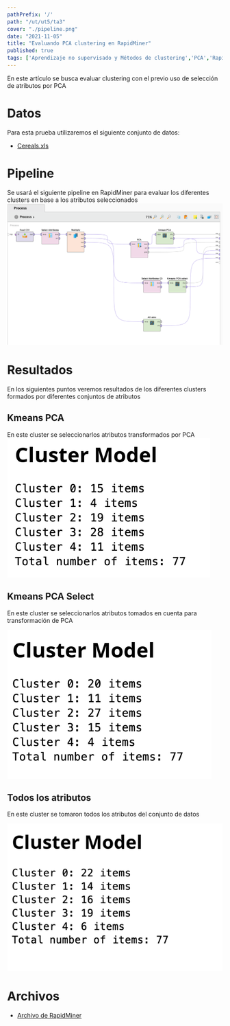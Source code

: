 ```yaml
---
pathPrefix: '/'
path: "/ut/ut5/ta3"
cover: "./pipeline.png"
date: "2021-11-05"
title: "Evaluando PCA clustering en RapidMiner"
published: true
tags: ['Aprendizaje no supervisado y Métodos de clustering','PCA','RapidMiner','K-means','Selección de Atributos']
---
```


En este artículo se busca evaluar clustering con el previo uso de selección de atributos por PCA

# Datos

Para esta prueba utilizaremos el siguiente conjunto de datos:
- [Cereals.xls](https://github.com/JuanFKurucz/ia-portfolio/blob/main/content/posts/ut/ut5/ta/ta3/Cereals.xls?raw=true)

# Pipeline

Se usará el siguiente pipeline en RapidMiner para evaluar los diferentes clusters en base a los atributos seleccionados
![pipeline](https://github.com/JuanFKurucz/ia-portfolio/blob/main/content/posts/ut/ut5/ta/ta3/pipeline.png?raw=true)


# Resultados

En los siguientes puntos veremos resultados de los diferentes clusters formados por diferentes conjuntos de atributos

## Kmeans PCA

En este cluster se seleccionarlos atributos transformados por PCA
![pca](https://github.com/JuanFKurucz/ia-portfolio/blob/main/content/posts/ut/ut5/ta/ta3/pca.png?raw=true)

## Kmeans PCA Select

En este cluster se seleccionarlos atributos tomados en cuenta para transformación de PCA

![agglomerative](https://github.com/JuanFKurucz/ia-portfolio/blob/main/content/posts/ut/ut5/ta/ta3/pca_select.png?raw=true)

## Todos los atributos

En este cluster se tomaron todos los atributos del conjunto de datos

![topdown](https://github.com/JuanFKurucz/ia-portfolio/blob/main/content/posts/ut/ut5/ta/ta3/all.png?raw=true)

# Archivos

- [Archivo de RapidMiner](https://github.com/JuanFKurucz/ia-portfolio/blob/main/content/posts/ut/ut5/ta/ta3/ta3.rmp)